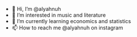 - 👋 Hi, I’m @alyahnuh
- 👀 I’m interested in music and literature
- 🌱 I’m currently learning economics and statistics
- 📫 How to reach me @alyahnuh on instagram

<!---
alyahnuh/alyahnuh is a ✨ special ✨ repository because its `README.md` (this file) appears on your GitHub profile.
You can click the Preview link to take a look at your changes.
--->

